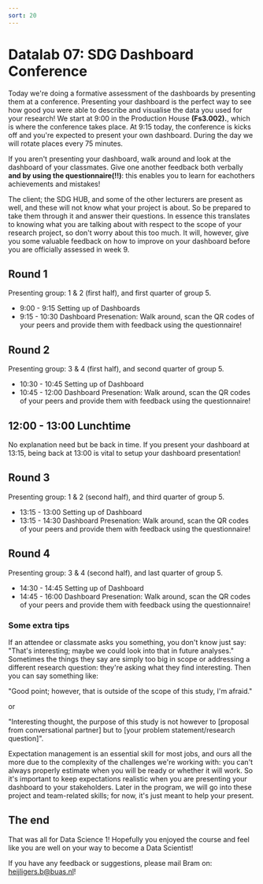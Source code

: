 ```yaml
---
sort: 20
---
```


# Datalab 07: SDG Dashboard Conference

Today we're doing a formative assessment of the dashboards by presenting them at a conference. Presenting your dashboard is the perfect way to see how good you were able to describe and visualise the data you used for your research! 
We start at 9:00 in the Production House **(Fs3.002).**, which is where the conference takes place. At 9:15 today, the conference is kicks off and you're expected to present your own dashboard. During the day we will rotate places every 75 minutes.

If you aren't presenting your dashboard, walk around and look at the dashboard of your classmates. Give one another feedback both verbally **and by using the questionnaire(!!)**: this enables you to learn for eachothers achievements and mistakes!

The client; the SDG HUB, and some of the other lecturers are present as well, and these will not know what your project is about. So be prepared to take them through it and answer their questions. In essence this translates to knowing what you are talking about with respect to the scope of your research project, so don't worry about this too much. It will, however, give you some valuable feedback on how to improve on your dashboard before you are officially assessed in week 9.

## Round 1
Presenting group: 1 & 2 (first half), and first quarter of group 5.
- 9:00 - 9:15 Setting up of Dashboards
- 9:15 - 10:30 Dashboard Presenation: Walk around, scan the QR codes of your peers and provide them with feedback using the questionnaire!

## Round 2
Presenting group: 3 & 4 (first half), and second quarter of group 5.
- 10:30 - 10:45 Setting up of Dashboard
- 10:45 - 12:00 Dashboard Presenation: Walk around, scan the QR codes of your peers and provide them with feedback using the questionnaire!

## 12:00 - 13:00 Lunchtime
No explanation need but be back in time. If you present your dashboard at 13:15, being back at 13:00 is vital to setup your dashboard presentation!

## Round 3
Presenting group: 1 & 2 (second half), and third quarter of group 5.
- 13:15 - 13:00 Setting up of Dashboard
- 13:15 - 14:30 Dashboard Presenation: Walk around, scan the QR codes of your peers and provide them with feedback using the questionnaire!

## Round 4
Presenting group: 3 & 4 (second half), and last quarter of group 5.
- 14:30 - 14:45 Setting up of Dashboard
- 14:45 - 16:00 Dashboard Presenation: Walk around, scan the QR codes of your peers and provide them with feedback using the questionnaire!

### Some extra tips
If an attendee or classmate asks you something, you don't know just say: "That's interesting; maybe we could look into that in future analyses."
Sometimes the things they say are simply too big in scope or addressing a different research question: they're asking what they find interesting. Then you can say something like:

"Good point; however, that is outside of the scope of this study, I'm afraid."

or

"Interesting thought, the purpose of this study is not however to [proposal from conversational partner] but to [your problem statement/research question]".


Expectation management is an essential skill for most jobs, and ours all the more due to the complexity of the challenges we're working with: you can't always properly estimate when you will be ready or whether it will work. So it's important to keep expectations realistic when you are presenting your dashboard to your stakeholders. Later in the program, we will go into these project and team-related skills; for now, it's just meant to help your present.


## The end
That was all for Data Science 1! Hopefully you enjoyed the course and feel like you are well on your way to become a Data Scientist!

If you have any feedback or suggestions, please mail Bram on: heijligers.b@buas.nl!
